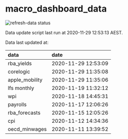 
<!-- README.md is generated from README.Rmd. Please edit that file -->

# macro\_dashboard\_data

<!-- badges: start -->

![refresh-data
status](https://github.com/MattCowgill/macro_dashboard_data/workflows/refresh-data/badge.svg)

<!-- badges: end -->

Data update script last run at 2020-11-29 12:53:13 AEST.

Data last updated at:

| data            | date                |
| :-------------- | :------------------ |
| rba\_yields     | 2020-11-29 12:53:09 |
| corelogic       | 2020-11-29 11:35:08 |
| apple\_mobility | 2020-11-29 11:35:06 |
| lfs monthly     | 2020-11-19 11:32:12 |
| wpi             | 2020-11-18 14:45:31 |
| payrolls        | 2020-11-17 12:06:26 |
| rba\_forecasts  | 2020-11-15 12:05:26 |
| cpi             | 2020-11-12 14:34:36 |
| oecd\_minwages  | 2020-11-11 13:39:52 |
